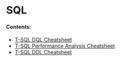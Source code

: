 # SQL

#### Contents:
- [T-SQL DQL Cheatsheet](/languages/sql/tsql-dql-cheatsheet)
- [T-SQL Performance Analysis Cheatsheet](/languages/sql/tsql-performance-analysis-cheatsheet)
- [T-SQL DDL Cheatsheet](/languages/sql/tsql-ddl-cheatsheet)